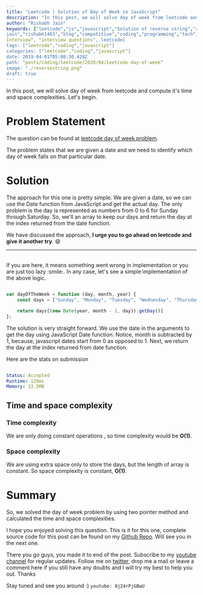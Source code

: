 ```yaml
---
title: "Leetcode | Solution of Day of Week in JavaScript"
description: "In this post, we will solve day of week from leetcode and compute it's time and space complexities. Let's begin."
author: "Rishabh Jain"
keywords: ["leetcode","js","javascript","Solution of reverse string","rishabh","jain","rishabh
jain","rishabh1403","blog","competitive","coding","programming","tech","technology",
interview", "interview questions", leetcode]
tags: ["leetcode","coding","javascript"]
categories: ["leetcode","coding","javascript"]
date: 2019-04-01T05:08:30.428Z
path: "posts/coding/leetcode/2020/04/leetcode-day-of-week"
image: "./reversestring.png"
draft: true
---
```


In this post, we will solve day of week from leetcode and compute it's time and space complexities. Let's begin.
<!--more-->

# Problem Statement
The question can be found at [leetcode day of week problem](https://leetcode.com/problems/day-of-the-week/).

The problem states that we are given a date and we need to identify which day of
week falls on that particular date.

# Solution

The approach for this one is pretty simple. We are given a date, so we can use
the Date function from JavaScript and get the actual day. The only problem is
the day is represented as numbers from 0 to 6 for Sunday through Saturday. So,
we'll an array to keep our days and return the day at the index returned from
the date function.

We have discussed the approach, **I urge you to go ahead on leetcode and give it another try**. :smile:

<hr />
<br />
If you are here, it means something went wrong in implementation or you are just too lazy :smile:. In any case, let's see a simple implementation of the above logic.

```js

var dayOfTheWeek = function (day, month, year) {
    const days = ["Sunday", "Monday", "Tuesday", "Wednesday", "Thursday", "Friday", "Saturday"]

    return days[(new Date(year, month - 1, day)).getDay()]
};

```

The solution is very straight forward. We use the date in the arguments to get
the day using JavaScript Date function. Notice, month is subtracted by 1,
because, javascript dates start from 0 as opposed to 1. Next, we return the day
at the index returned from date function.


Here are the stats on submission

```yaml

Status: Accepted
Runtime: 120ms
Memory: 33.5MB

```

## Time and space complexity

### Time complexity

We are only doing constant operations , so time complexity would be **O(1)**.

### Space complexity

We are using extra space only to store the days, but the length of array is constant. So space
complexity is constant, **O(1)**.

# Summary

So, we solved the day of week problem by using two pointer method and calculated the time and space complexities.

I hope you enjoyed solving this question. This is it for this one, complete source code for this post can be found on my [Github Repo](https://github.com/rishabh1403/leetcode-javascript-solutions). Will see you in the next one.

There you go guys, you made it to end of the post.  Subscribe to my [youtube channel](https://www.youtube.com/rishabh1403) for regular updates. Follow me on [twitter](https://www.twitter.com/rishabhjain1403), drop me a mail or leave a comment here if you still have any doubts and I will try my best to help you out. Thanks

Stay tuned and see you around :)
`youtube: 8j24rPjGBwU`